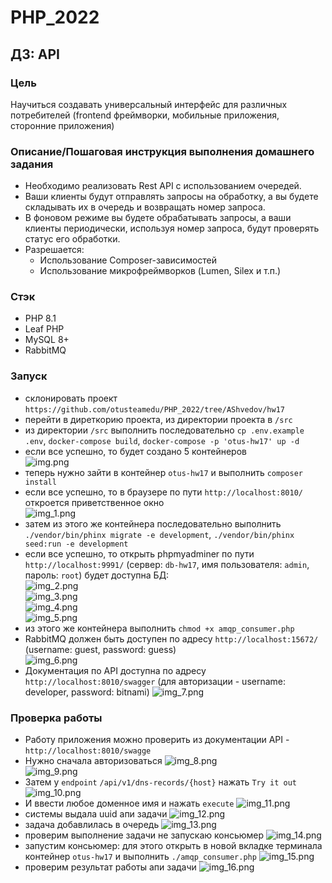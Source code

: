 # PHP_2022

## ДЗ: API

### Цель
Научиться создавать универсальный интерфейс для различных потребителей (frontend фреймворки, мобильные приложения, сторонние приложения)  

### Описание/Пошаговая инструкция выполнения домашнего задания
- Необходимо реализовать Rest API с использованием очередей.  
- Ваши клиенты будут отправлять запросы на обработку, а вы будете складывать их в очередь и возвращать номер запроса.  
- В фоновом режиме вы будете обрабатывать запросы, а ваши клиенты периодически, используя номер запроса, будут проверять статус его обработки.  
- Разрешается:  
  - Использование Composer-зависимостей  
  - Использование микрофреймворков (Lumen, Silex и т.п.)  

### Стэк
- PHP 8.1
- Leaf PHP
- MySQL 8+
- RabbitMQ

### Запуск
- склонировать проект ```https://github.com/otusteamedu/PHP_2022/tree/AShvedov/hw17```
- перейти в диреткорию проекта, из директории проекта в ```/src```
- из директории ```/src``` выполнить последовательно ```cp .env.example .env```, ```docker-compose build```, ```docker-compose -p 'otus-hw17' up -d```
- если все успешно, то будет создано 5 контейнеров  
![img.png](readme-imgs/img.png)  
- теперь нужно зайти в контейнер ```otus-hw17``` и выполнить ```composer install```  
- если все успешно, то в браузере по пути ```http://localhost:8010/``` откроется приветственное окно  
![img_1.png](readme-imgs/img_1.png)  
- затем из этого же контейнера последовательно выполнить ```./vendor/bin/phinx migrate -e development```, ```./vendor/bin/phinx seed:run -e development```
- если все успешно, то открыть phpmyadminer по пути ```http://localhost:9991/``` (сервер: ```db-hw17```, имя пользователя: ```admin```, пароль: ```root```) будет доступна БД:  
![img_2.png](readme-imgs/img_2.png)  
![img_3.png](readme-imgs/img_3.png)  
![img_4.png](readme-imgs/img_4.png)  
![img_5.png](readme-imgs/img_5.png)  
- из этого же контейнера выполнить ```chmod +x amqp_consumer.php```  
- RabbitMQ должен быть доступен по адресу ```http://localhost:15672/``` (username: guest, password: guess)  
![img_6.png](readme-imgs/img_6.png)  
- Документация по API доступна по адресу ```http://localhost:8010/swagger``` (для авторизации - username: developer, password: bitnami)
![img_7.png](readme-imgs/img_7.png)  

### Проверка работы
- Работу приложения можно проверить из документации API - ```http://localhost:8010/swagge```
- Нужно сначала авторизоваться
![img_8.png](readme-imgs/img_8.png)  
![img_9.png](readme-imgs/img_9.png)  
- Затем у ```endpoint``` ```/api/v1/dns-records/{host}``` нажать ```Try it out```
![img_10.png](readme-imgs/img_10.png)  
- И ввести любое доменное имя и нажать ```execute```
![img_11.png](readme-imgs/img_11.png)  
- системы выдала uuid апи задачи
![img_12.png](readme-imgs/img_12.png)  
- задача добавлилась в очередь
![img_13.png](readme-imgs/img_13.png)  
- проверим выполнение задачи не запускаю консьюмер
![img_14.png](readme-imgs/img_14.png)  
- запустим консьюмер: для этого открыть в новой вкладке терминала контейнер ```otus-hw17``` и выполнить ```./amqp_consumer.php```
![img_15.png](readme-imgs/img_15.png)  
- проверим результат работы апи задачи
![img_16.png](readme-imgs/img_16.png)  